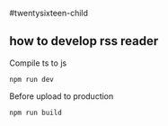 #twentysixteen-child

## how to develop rss reader

Compile ts to js

```
npm run dev
```

Before upload to production

```shell
npm run build
```
